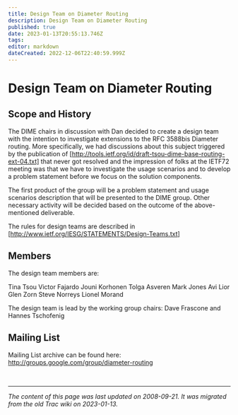 ```yaml
---
title: Design Team on Diameter Routing
description: Design Team on Diameter Routing
published: true
date: 2023-01-13T20:55:13.746Z
tags: 
editor: markdown
dateCreated: 2022-12-06T22:40:59.999Z
---
```


# Design Team on Diameter Routing

## Scope and History

The DIME chairs in discussion with Dan decided to create a design team with the intention to investigate extensions to the RFC 3588bis Diameter routing. More specifically, we had discussions about this subject triggered by the publication of [http://tools.ietf.org/id/draft-tsou-dime-base-routing-ext-04.txt] that never got resolved and the impression of folks at the IETF72 meeting was that we have to investigate the usage scenarios and to develop a problem statement before we focus on the solution components.

The first product of the group will be a problem statement and usage scenarios description that will be presented to the DIME group. Other necessary activity will be decided based on the outcome of the above-mentioned deliverable.

The rules for design teams are described in [http://www.ietf.org/IESG/STATEMENTS/Design-Teams.txt]

## Members

The design team members are:

   Tina Tsou
    Victor Fajardo
    Jouni Korhonen
    Tolga Asveren
    Mark Jones
    Avi Lior
    Glen Zorn
    Steve Norreys
    Lionel Morand 

The design team is lead by the working group chairs: Dave Frascone and Hannes Tschofenig

## Mailing List

Mailing List archive can be found here: http://groups.google.com/group/diameter-routing 

&nbsp;
&nbsp;
&nbsp;

---

*The content of this page was last updated on 2008-09-21. It was migrated from the old Trac wiki on 2023-01-13.*